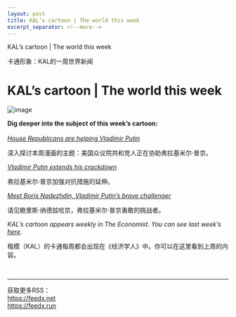 ```yaml
---
layout: post
title: KAL’s cartoon | The world this week
excerpt_separator: <!--more-->
---
```



<!--more-->

KAL’s cartoon | The world this week

卡通形象：KAL的一周世界新闻


# KAL’s cartoon | The world this week

![image](https://images.weserv.nl/?url=www.economist.com/img/b/1280/882/90/media-assets/image/20240210_WWD000.png)

<div></div><p><b>Dig deeper into the subject of this week’s cartoon:</b><br/><br/><a href="https://www.economist.com/leaders/2024/02/07/house-republicans-are-helping-vladimir-putin"><i>House Republicans are helping Vladimir Putin</i></a></p>

深入探讨本周漫画的主题：美国众议院共和党人正在协助弗拉基米尔·普京。


<p><a href="https://www.economist.com/europe/2024/02/08/vladimir-putin-extends-his-crackdown"><i>Vladimir Putin extends his crackdown</i></a></p>

弗拉基米尔·普京加强对抗措施的延伸。


<p><a href="https://www.economist.com/europe/2024/02/01/meet-boris-nadezhdin-vladimir-putins-brave-challenger"><i>Meet Boris Nadezhdin, Vladimir Putin’s brave challenger</i></a></p>

请见鲍里斯·纳德兹哈京，弗拉基米尔·普京勇敢的挑战者。


<p><i>KAL’s cartoon appears weekly in The Economist. You can see last week’s <a href="https://www.economist.com/the-world-this-week/2024/02/01/kals-cartoon">here</a>.</i></p>

楷模（KAL）的卡通每周都会出现在《经济学人》中。你可以在这里看到上周的内容。


<br/><hr/><div>获取更多RSS：<br/><a href="https://feedx.net" style="color: orange;" target="_blank">https://feedx.net</a> <br/><a href="https://feedx.run" style="color: orange;" target="_blank">https://feedx.run</a><br/></div>